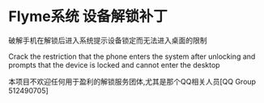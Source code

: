 # Flyme系统 设备解锁补丁

破解手机在解锁后进入系统提示设备锁定而无法进入桌面的限制


Crack the restriction that the phone enters the system after unlocking and prompts that the device is locked and cannot enter the desktop

本项目不欢迎任何用于盈利的解锁服务团体,尤其是那个QQ相关人员[QQ Group 512490705]